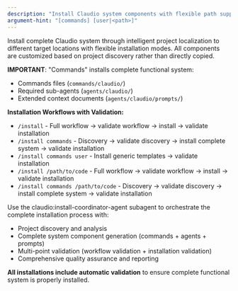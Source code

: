 ```yaml
---
description: "Install Claudio system components with flexible path support and claudio namespace integration"
argument-hint: "[commands] [user|<path>]"
---
```


Install complete Claudio system through intelligent project localization to different target locations with flexible installation modes. All components are customized based on project discovery rather than directly copied.

**IMPORTANT**: "Commands" installs complete functional system:
- Commands files (`commands/claudio/`)
- Required sub-agents (`agents/claudio/`) 
- Extended context documents (`agents/claudio/prompts/`)

**Installation Workflows with Validation:**
- `/install` - Full workflow → validate workflow → install → validate installation
- `/install commands` - Discovery → validate discovery → install complete system → validate installation  
- `/install commands user` - Install generic templates → validate installation
- `/install /path/to/code` - Full workflow → validate workflow → install → validate installation
- `/install commands /path/to/code` - Discovery → validate discovery → install complete system → validate installation

Use the claudio:install-coordinator-agent subagent to orchestrate the complete installation process with:
- Project discovery and analysis
- Complete system component generation (commands + agents + prompts)
- Multi-point validation (workflow validation + installation validation)
- Comprehensive quality assurance and reporting

**All installations include automatic validation** to ensure complete functional system is properly installed.